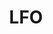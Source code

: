 ---
title: "LFO"
linkTitle: "LFO"
weight: 20
description: >
  Low Frequency Oscillator modulation in p5.modulate
--- 